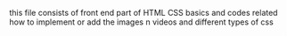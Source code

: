 this file consists of front end part of HTML CSS basics and codes related how to implement or add the images n videos and different types of css
